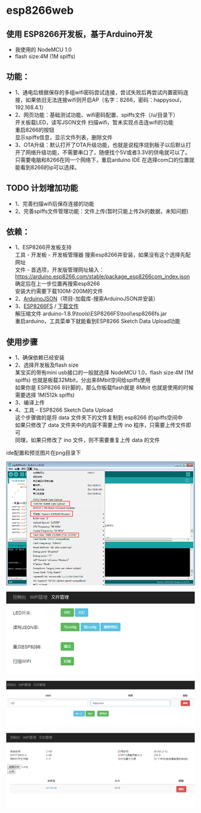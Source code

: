 # esp8266web

## 使用 ESP8266开发板，基于Arduino开发
- 我使用的 NodeMCU 1.0 
- flash size:4M (1M spiffs)

## 功能：
- 1、通电后根据保存的多组wifi密码尝试连接，尝试失败后再尝试内置密码连接，如果依旧无法连接wifi则开启AP（名字：8266，密码：happysoul，192.168.4.1）
- 2、网页功能：基础测试功能、wifi密码配置、spiffs文件（/u/目录下）<br>
	开关板载LED，读写JSON文件
	扫描wifi，暂未实现点击连wifi的功能<br>
	重启8266的按钮<br>
	显示spiffs信息，显示文件列表，删除文件
- 3、OTA升级：默认打开了OTA升级功能，也就是说程序烧到板子以后默认打开了网络升级功能，不需要串口了，随便找个5V或者3.3V的供电就可以了。<br>
	只需要电脑和8266在同一个网络下，重启arduino IDE 在选择com口的位置就能看到8266的ip可以选择。

## TODO	计划增加功能
- 1、完善扫描wifi后保存连接的功能
- 2、完善spiffs文件管理功能：文件上传(暂时只能上传2k的数据，未知问题)

## 依赖：
- 1、ESP8266开发板支持<br>
	工具 - 开发板 - 开发板管理器 搜索esp8266并安装，如果没有这个选择先配网址<br>
	文件 - 首选项，开发版管理网址输入：https://arduino.esp8266.com/stable/package_esp8266com_index.json 确定后在上一步位置再搜索esp8266<br>
	安装大约需要下载100M-200M的文件<br>
- 2、[ArduinoJSON](https://github.com/bblanchon/ArduinoJson)（项目-加载库-搜索ArduinoJSON并安装）
- 3、[ESP8266FS](https://github.com/esp8266/arduino-esp8266fs-plugin)  / [下载文件](https://github.com/esp8266/arduino-esp8266fs-plugin/releases/download/0.5.0/ESP8266FS-0.5.0.zip)<br>
	解压缩文件 arduino-1.8.9\tools\ESP8266FS\tool\esp8266fs.jar<br>
	重启arduino，工具菜单下就能看到ESP8266 Sketch Data Upload功能<br>
	
## 使用步骤
- 1、确保依赖已经安装
- 2、选择开发板及flash size<br>
	某宝买的带有mini usb接口的一般就选择 NodeMCU 1.0，flash size:4M (1M spiffs) 也就是板载32Mbit，分出来8Mbit空间给spiffs使用<br>
	如果你是 ESP8266 8针脚的，那么你板载flash就是 8Mbit 也就是使用的时候需要选择 1M(512k spiffs)<br>
- 3、编译上传
- 4、工具 - ESP8266 Sketch Data Upload<br>
	这个步骤做的是将 data 文件夹下的文件复制到 esp8266 的spiffs空间中<br>
	如果只修改了 data 文件夹中的内容不需要上传 ino 程序，只需要上传文件即可<br>
	同理，如果只修改了 ino 文件，则不需要重复上传 data 的文件<br>

ide配置和预览图片在png目录下

![Image text](https://raw.githubusercontent.com/happysoul/esp8266web/master/png/ide.png)

![Image text](https://raw.githubusercontent.com/happysoul/esp8266web/master/png/01.png)

![Image text](https://raw.githubusercontent.com/happysoul/esp8266web/master/png/02.png)

![Image text](https://raw.githubusercontent.com/happysoul/esp8266web/master/png/03.png)

